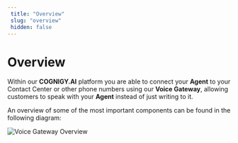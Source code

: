 ```yaml
---
 title: "Overview" 
 slug: "overview" 
 hidden: false 
---
```


# Overview

Within our **COGNIGY.AI** platform you are able to connect your **Agent** to your Contact Center or other phone numbers using our **Voice Gateway**, allowing customers to speak with your **Agent** instead of just writing to it.

An overview of some of the most important components can be found in the following diagram:

<img src="{{config.site_url}}voicegateway/images/VG-overview.png" alt="Voice Gateway Overview">
